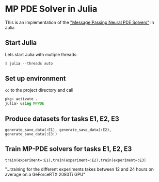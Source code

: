 # MP PDE Solver in Julia

This is an implementation of the ["Message Passing Neural PDE Solvers"](https://github.com/brandstetter-johannes/MP-Neural-PDE-Solvers) in Julia

## Start Julia
Lets start Julia with mutiple threads:

```julia
$ julia --threads auto
```
## Set up environment
`cd` to the project directory and call

```julia
pkg> activate .
julia> using MPPDE
```

## Produce datasets for tasks E1, E2, E3
`generate_save_data(:E1), generate_save_data(:E2), generate_save_data(:E3:)`

## Train MP-PDE solvers for tasks E1, E2, E3
`train(experiment=:E1),train(experiment=:E2),train(experiment=:E3)`

"...training for the different experiments takes between 12 and 24 hours on average on a GeForceRTX 2080Ti GPU"

